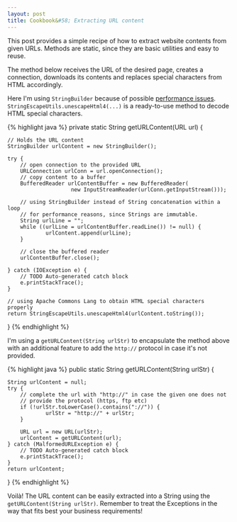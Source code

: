 ```yaml
---
layout: post
title: Cookbook&#58; Extracting URL content
---
```


This post provides a simple recipe of how to extract website contents from given URLs.
Methods are static, since they are basic utilities and easy to reuse.

The method below receives the URL of the desired page, creates a connection, downloads its contents and replaces special characters from HTML accordingly.

Here I'm using `StringBuilder` because of possible [performance issues](/post/improving-performance-with-stringbuilder).
`StringEscapeUtils.unescapeHtml4(...)` is a ready-to-use method to decode HTML special characters.

{% highlight java %}
private static String getURLContent(URL url) {

	// Holds the URL content
	StringBuilder urlContent = new StringBuilder();

	try {
		// open connection to the provided URL
		URLConnection urlConn = url.openConnection();
		// copy content to a buffer
		BufferedReader urlContentBuffer = new BufferedReader(
						new InputStreamReader(urlConn.getInputStream()));

		// using StringBuilder instead of String concatenation within a loop
		// for performance reasons, since Strings are immutable.
		String urlLine = "";
		while ((urlLine = urlContentBuffer.readLine()) != null) {
				urlContent.append(urlLine);
		}
		
		// close the buffered reader
		urlContentBuffer.close();

	} catch (IOException e) {
		// TODO Auto-generated catch block
		e.printStackTrace();
	}

	// using Apache Commons Lang to obtain HTML special characters properly
	return StringEscapeUtils.unescapeHtml4(urlContent.toString());
}
{% endhighlight %}

I'm using a `getURLContent(String urlStr)` to encapsulate the method above with an additional feature to add the `http://` protocol in case it's not provided.

{% highlight java %}
public static String getURLContent(String urlStr) {

	String urlContent = null;
	try {
		// complete the url with "http://" in case the given one does not
		// provide the protocol (https, ftp etc)
		if (!urlStr.toLowerCase().contains("://")) {
				urlStr = "http://" + urlStr;
		}

		URL url = new URL(urlStr);
		urlContent = getURLContent(url);
	} catch (MalformedURLException e) {
		// TODO Auto-generated catch block
		e.printStackTrace();
	}
	return urlContent;
}
{% endhighlight %}

Voilà! The URL content can be easily extracted into a String using the `getURLContent(String urlStr)`.
Remember to treat the Exceptions in the way that fits best your business requirements!